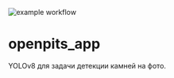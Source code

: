 ![example workflow](https://github.com/br4d327/openpits_app/actions/workflows/python-app.yml/badge.svg)

# openpits_app

YOLOv8 для задачи детекции камней на фото. 
